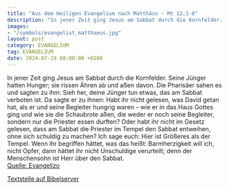 ```yaml
---
title: "Aus dem Heiligen Evangelium nach Matthäus - Mt 12,1-8"
description: "In jener Zeit ging Jesus am Sabbat durch die Kornfelder. Seine Jünger hatten Hunger; sie rissen Ähren ab und aßen davon. Die Pharisäer sahen es und sagten zu ihm: Sieh her, deine Jünger tun etwas, das am Sabbat verboten ist. Da sagte er zu ihnen: Habt ihr nicht gelesen, was David...."
images:
- "/symbols/evangelist_matthaeus.jpg"
layout: post
category: EVANGELIUM
tag: EVANGELIUM
date: 2024-07-19 08:00:00 +0100
---
```

In jener Zeit ging Jesus am Sabbat durch die Kornfelder. Seine Jünger hatten Hunger; sie rissen Ähren ab und aßen davon.
Die Pharisäer sahen es und sagten zu ihm: Sieh her, deine Jünger tun etwas, das am Sabbat verboten ist.
Da sagte er zu ihnen: Habt ihr nicht gelesen, was David getan hat, als er und seine Begleiter hungrig waren –
wie er in das Haus Gottes ging und wie sie die Schaubrote aßen, die weder er noch seine Begleiter, sondern nur die Priester essen durften?
Oder habt ihr nicht im Gesetz gelesen, dass am Sabbat die Priester im Tempel den Sabbat entweihen, ohne sich schuldig zu machen?
Ich sage euch: Hier ist Größeres als der Tempel.<!--more-->
Wenn ihr begriffen hättet, was das heißt: Barmherzigkeit will ich, nicht Opfer, dann hättet ihr nicht Unschuldige verurteilt;
denn der Menschensohn ist Herr über den Sabbat.<br>
[Quelle: Evangelizo](https://evangeliumtagfuertag.org/DE/gospel)

[Textstelle auf Bibelserver](https://www.bibleserver.com/EU/Matthäus12,1-8)
